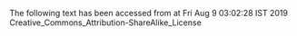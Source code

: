 The following text has been accessed from at Fri Aug 9 03:02:28 IST 2019
Creative_Commons_Attribution-ShareAlike_License
